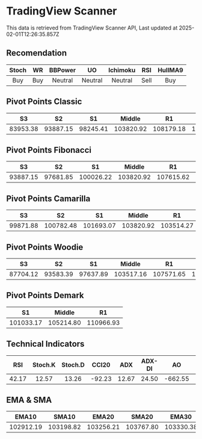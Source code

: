 # TradingView Scanner
This data is retrieved from TradingView Scanner API, Last updated at 2025-02-01T12:26:35.857Z

## Recomendation
| Stoch | WR | BBPower | UO | Ichimoku | RSI | HullMA9 |
| :---: | :---: | :---: | :---: | :---: | :---: | :---: |
| Buy | Buy | Neutral | Neutral | Neutral | Sell | Buy |

## Pivot Points Classic
| S3 | S2 | S1 | Middle | R1 | R2 | R3 |
| :---: | :---: | :---: | :---: | :---: | :---: | :---: |
| 83953.38 | 93887.15 | 98245.41 | 103820.92 | 108179.18 | 113754.69 | 123688.46 |

## Pivot Points Fibonacci
| S3 | S2 | S1 | Middle | R1 | R2 | R3 |
| :---: | :---: | :---: | :---: | :---: | :---: | :---: |
| 93887.15 | 97681.85 | 100026.22 | 103820.92 | 107615.62 | 109959.99 | 113754.69 |

## Pivot Points Camarilla
| S3 | S2 | S1 | Middle | R1 | R2 | R3 |
| :---: | :---: | :---: | :---: | :---: | :---: | :---: |
| 99871.88 | 100782.48 | 101693.07 | 103820.92 | 103514.27 | 104424.86 | 105335.46 |

## Pivot Points Woodie
| S3 | S2 | S1 | Middle | R1 | R2 | R3 |
| :---: | :---: | :---: | :---: | :---: | :---: | :---: |
| 87704.12 | 93583.39 | 97637.89 | 103517.16 | 107571.65 | 113450.93 | 117505.42 |

## Pivot Points Demark
| S1 | Middle | R1 |
| :---: | :---: | :---: |
| 101033.17 | 105214.80 | 110966.93 |

## Technical Indicators
| RSI | Stoch.K | Stoch.D | CCI20 | ADX | ADX-DI | AO | Mom | MACD | MACD | W.R | HullMA9 |
| :---: | :---: | :---: | :---: | :---: | :---: | :---: | :---: | :---: | :---: | :---: | :---: |
| 42.17 | 12.57 | 13.26 | -92.23 | 12.67 | 24.50 | -662.55 | -2610.70 | -273.78 | 48.77 | -85.65 | 101533.72 |

## EMA & SMA
| EMA10 | SMA10 | EMA20 | SMA20 | EMA30 | SMA30 | EMA50 | SMA50 | EMA100 | SMA100 | EMA200 | SMA200 |
| :---: | :---: | :---: | :---: | :---: | :---: | :---: | :---: | :---: | :---: | :---: | :---: |
| 102912.19 | 103198.82 | 103256.21 | 103767.80 | 103330.38 | 103212.52 | 103285.76 | 103497.40 | 102488.45 | 103509.53 | 100689.67 | 99704.70 |